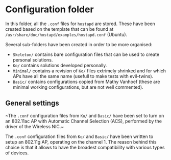 # Configuration folder
In this folder, all the `.conf` files for `hostapd` are stored.
These have been created based on the template that can be found at `/usr/share/doc/hostapd/examples/hostapd.conf` (Ubuntu).

Several sub-folders have been created in order to be more organised:
- `Skeleton/` contains bare configuration files that can be used to create personal solutions.
- `Ko/` contains solutions developed personally.
- `Minimal/` contains a revision of `Ko/` files extrimely shrinked and for which APs have all the same name
    (usefull to make tests with evil-twins).
- `Basic/` contains configurations copied from Mathy Vanhoef (these are minimal working configurations, but are not well commented).

## General settings
~The `.conf` configuration files from `Ko/` and `Basic/` have been set to turn on an 802.11ac AP with Automatic Channel Selection (ACS), performed by the driver of the Wireless NIC.~

The `.conf` configuration files from `Ko/` and `Basic/` have been written to setup an 802.11g AP, operating on the channel 1. The reason behind this choice is that it allows to have the broadest compatibility with various types of devices.
